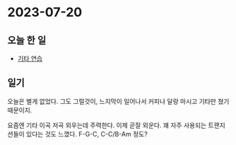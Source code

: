 # 2023-07-20

## 오늘 한 일

* [기타 연습](../../projects/hobbies/music/guitar/2023-07-20)

## 일기

오늘은 별게 없었다. 그도 그럴것이, 느지막이 일어나서 커피나 달랑 마시고 기타만 쳤기 때문이지. 

요즘엔 기타 이곡 저곡 외우는데 주력한다. 이제 곧잘 외운다. 꽤 자주 사용되는 트랜지션들이 있다는 것도 느꼈다. F-G-C, C-C/B-Am 정도?
